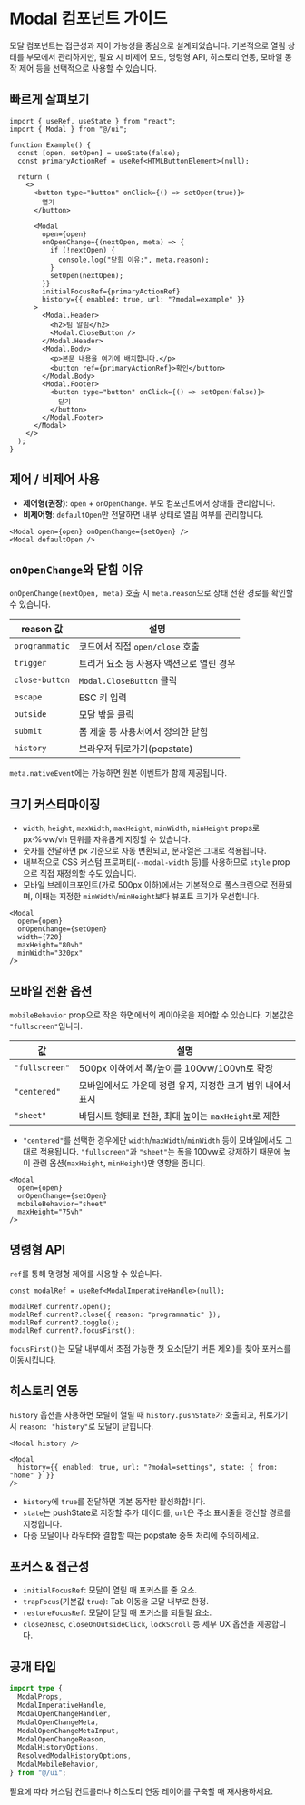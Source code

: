 # Modal 컴포넌트 가이드

모달 컴포넌트는 접근성과 제어 가능성을 중심으로 설계되었습니다. 기본적으로 열림 상태를 부모에서 관리하지만, 필요 시 비제어 모드, 명령형 API, 히스토리 연동, 모바일 동작 제어 등을 선택적으로 사용할 수 있습니다.

## 빠르게 살펴보기

```tsx
import { useRef, useState } from "react";
import { Modal } from "@/ui";

function Example() {
  const [open, setOpen] = useState(false);
  const primaryActionRef = useRef<HTMLButtonElement>(null);

  return (
    <>
      <button type="button" onClick={() => setOpen(true)}>
        열기
      </button>

      <Modal
        open={open}
        onOpenChange={(nextOpen, meta) => {
          if (!nextOpen) {
            console.log("닫힘 이유:", meta.reason);
          }
          setOpen(nextOpen);
        }}
        initialFocusRef={primaryActionRef}
        history={{ enabled: true, url: "?modal=example" }}
      >
        <Modal.Header>
          <h2>팀 알림</h2>
          <Modal.CloseButton />
        </Modal.Header>
        <Modal.Body>
          <p>본문 내용을 여기에 배치합니다.</p>
          <button ref={primaryActionRef}>확인</button>
        </Modal.Body>
        <Modal.Footer>
          <button type="button" onClick={() => setOpen(false)}>
            닫기
          </button>
        </Modal.Footer>
      </Modal>
    </>
  );
}
```

## 제어 / 비제어 사용

- **제어형(권장)**: `open` + `onOpenChange`. 부모 컴포넌트에서 상태를 관리합니다.
- **비제어형**: `defaultOpen`만 전달하면 내부 상태로 열림 여부를 관리합니다.

```tsx
<Modal open={open} onOpenChange={setOpen} />
<Modal defaultOpen />
```

## `onOpenChange`와 닫힘 이유

`onOpenChange(nextOpen, meta)` 호출 시 `meta.reason`으로 상태 전환 경로를 확인할 수 있습니다.

| reason 값      | 설명                                           |
|----------------|------------------------------------------------|
| `programmatic` | 코드에서 직접 `open/close` 호출                |
| `trigger`      | 트리거 요소 등 사용자 액션으로 열린 경우       |
| `close-button` | `Modal.CloseButton` 클릭                       |
| `escape`       | ESC 키 입력                                    |
| `outside`      | 모달 밖을 클릭                                 |
| `submit`       | 폼 제출 등 사용처에서 정의한 닫힘              |
| `history`      | 브라우저 뒤로가기(popstate)                    |

`meta.nativeEvent`에는 가능하면 원본 이벤트가 함께 제공됩니다.

## 크기 커스터마이징

- `width`, `height`, `maxWidth`, `maxHeight`, `minWidth`, `minHeight` props로 px·%·vw/vh 단위를 자유롭게 지정할 수 있습니다.
- 숫자를 전달하면 px 기준으로 자동 변환되고, 문자열은 그대로 적용됩니다.
- 내부적으로 CSS 커스텀 프로퍼티(`--modal-width` 등)를 사용하므로 `style` prop으로 직접 재정의할 수도 있습니다.
- 모바일 브레이크포인트(가로 500px 이하)에서는 기본적으로 풀스크린으로 전환되며, 이때는 지정한 `minWidth`/`minHeight`보다 뷰포트 크기가 우선합니다.

```tsx
<Modal
  open={open}
  onOpenChange={setOpen}
  width={720}
  maxHeight="80vh"
  minWidth="320px"
/>
```

## 모바일 전환 옵션

`mobileBehavior` prop으로 작은 화면에서의 레이아웃을 제어할 수 있습니다. 기본값은 `"fullscreen"`입니다.

| 값            | 설명                                                         |
|---------------|--------------------------------------------------------------|
| `"fullscreen"`| 500px 이하에서 폭/높이를 100vw/100vh로 확장                  |
| `"centered"`  | 모바일에서도 가운데 정렬 유지, 지정한 크기 범위 내에서 표시 |
| `"sheet"`     | 바텀시트 형태로 전환, 최대 높이는 `maxHeight`로 제한         |

- `"centered"`를 선택한 경우에만 `width`/`maxWidth`/`minWidth` 등이 모바일에서도 그대로 적용됩니다. `"fullscreen"`과 `"sheet"`는 폭을 100vw로 강제하기 때문에 높이 관련 옵션(`maxHeight`, `minHeight`)만 영향을 줍니다.

```tsx
<Modal
  open={open}
  onOpenChange={setOpen}
  mobileBehavior="sheet"
  maxHeight="75vh"
/>
```

## 명령형 API

`ref`를 통해 명령형 제어를 사용할 수 있습니다.

```tsx
const modalRef = useRef<ModalImperativeHandle>(null);

modalRef.current?.open();
modalRef.current?.close({ reason: "programmatic" });
modalRef.current?.toggle();
modalRef.current?.focusFirst();
```

`focusFirst()`는 모달 내부에서 초점 가능한 첫 요소(닫기 버튼 제외)를 찾아 포커스를 이동시킵니다.

## 히스토리 연동

`history` 옵션을 사용하면 모달이 열릴 때 `history.pushState`가 호출되고, 뒤로가기 시 `reason: "history"`로 모달이 닫힙니다.

```tsx
<Modal history />

<Modal
  history={{ enabled: true, url: "?modal=settings", state: { from: "home" } }}
/>
```

- `history`에 `true`를 전달하면 기본 동작만 활성화합니다.
- `state`는 pushState로 저장할 추가 데이터를, `url`은 주소 표시줄을 갱신할 경로를 지정합니다.
- 다중 모달이나 라우터와 결합할 때는 popstate 중복 처리에 주의하세요.

## 포커스 & 접근성

- `initialFocusRef`: 모달이 열릴 때 포커스를 줄 요소.
- `trapFocus`(기본값 `true`): Tab 이동을 모달 내부로 한정.
- `restoreFocusRef`: 모달이 닫힐 때 포커스를 되돌릴 요소.
- `closeOnEsc`, `closeOnOutsideClick`, `lockScroll` 등 세부 UX 옵션을 제공합니다.

## 공개 타입

```ts
import type {
  ModalProps,
  ModalImperativeHandle,
  ModalOpenChangeHandler,
  ModalOpenChangeMeta,
  ModalOpenChangeMetaInput,
  ModalOpenChangeReason,
  ModalHistoryOptions,
  ResolvedModalHistoryOptions,
  ModalMobileBehavior,
} from "@/ui";
```

필요에 따라 커스텀 컨트롤러나 히스토리 연동 레이어를 구축할 때 재사용하세요.
